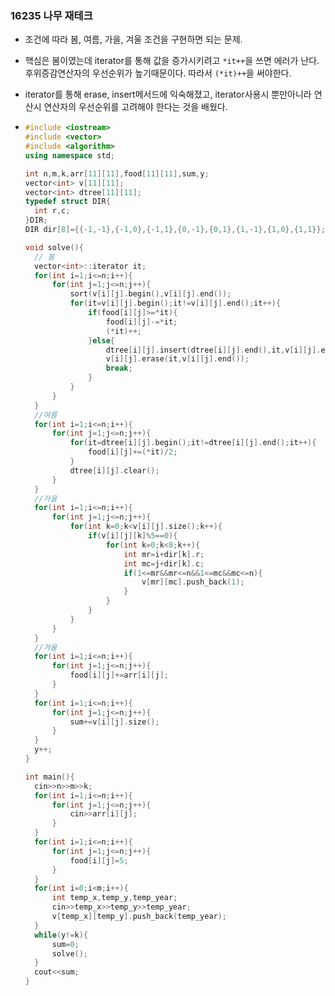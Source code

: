 ### 16235 나무 재테크

- 조건에 따라 봄, 여름, 가을, 겨울 조건을 구현하면 되는 문제.

- 핵심은 봄이였는데 iterator를 통해 값을 증가시키려고 `*it++`을 쓰면 에러가 난다. 후위증감연산자의 우선순위가 높기때문이다. 따라서 `(*it)++`을 써야한다.

- iterator를 통해 erase, insert메서드에 익숙해졌고, iterator사용시 뿐만아니라 연산시 연산자의 우선순위를 고려해야 한다는 것을 배웠다.

- ```c++
  #include <iostream>
  #include <vector>
  #include <algorithm>
  using namespace std;
  
  int n,m,k,arr[11][11],food[11][11],sum,y;
  vector<int> v[11][11];
  vector<int> dtree[11][11];
  typedef struct DIR{
  	int r,c;
  }DIR;
  DIR dir[8]={{-1,-1},{-1,0},{-1,1},{0,-1},{0,1},{1,-1},{1,0},{1,1}};
  
  void solve(){
  	// 봄 
  	vector<int>::iterator it;
  	for(int i=1;i<=n;i++){
  		for(int j=1;j<=n;j++){
  			sort(v[i][j].begin(),v[i][j].end());
  			for(it=v[i][j].begin();it!=v[i][j].end();it++){
  				if(food[i][j]>=*it){
  					food[i][j]-=*it;
  					(*it)++;
  				}else{
  					dtree[i][j].insert(dtree[i][j].end(),it,v[i][j].end());
  					v[i][j].erase(it,v[i][j].end());
  					break;
  				}
  			}
  		}
  	}
  	//여름
  	for(int i=1;i<=n;i++){
  		for(int j=1;j<=n;j++){
  			for(it=dtree[i][j].begin();it!=dtree[i][j].end();it++){
  				food[i][j]+=(*it)/2;
  			}
  			dtree[i][j].clear();
  		}
  	}
  	//가을
  	for(int i=1;i<=n;i++){
  		for(int j=1;j<=n;j++){
  			for(int k=0;k<v[i][j].size();k++){
  				if(v[i][j][k]%5==0){
  					for(int k=0;k<8;k++){
  						int mr=i+dir[k].r;
  						int mc=j+dir[k].c;
  						if(1<=mr&&mr<=n&&1<=mc&&mc<=n){
  							v[mr][mc].push_back(1);
  						}
  					}
  				}
  			}
  		}
  	}
  	//겨울
  	for(int i=1;i<=n;i++){
  		for(int j=1;j<=n;j++){
  			food[i][j]+=arr[i][j];
  		}
  	}
  	for(int i=1;i<=n;i++){
  		for(int j=1;j<=n;j++){
  			sum+=v[i][j].size();
  		}
  	}
  	y++;
  }
  
  int main(){
  	cin>>n>>m>>k;
  	for(int i=1;i<=n;i++){
  		for(int j=1;j<=n;j++){
  			cin>>arr[i][j];
  		}
  	}
  	for(int i=1;i<=n;i++){
  		for(int j=1;j<=n;j++){
  			food[i][j]=5;
  		}
  	}
  	for(int i=0;i<m;i++){
  		int temp_x,temp_y,temp_year;
  		cin>>temp_x>>temp_y>>temp_year;
  		v[temp_x][temp_y].push_back(temp_year);
  	}
  	while(y!=k){
  		sum=0;
  		solve();
  	}
  	cout<<sum;
  }
  ```


